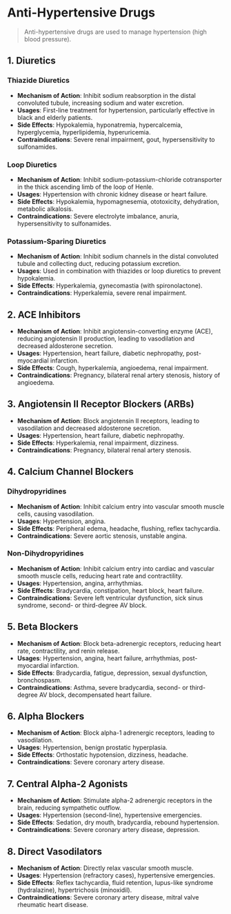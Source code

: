 # Anti-Hypertensive Drugs

> Anti-hypertensive drugs are used to manage hypertension (high blood pressure).

## 1. Diuretics

### Thiazide Diuretics

- **Mechanism of Action**: Inhibit sodium reabsorption in the distal convoluted tubule, increasing sodium and water excretion.
- **Usages**: First-line treatment for hypertension, particularly effective in black and elderly patients.
- **Side Effects**: Hypokalemia, hyponatremia, hypercalcemia, hyperglycemia, hyperlipidemia, hyperuricemia.
- **Contraindications**: Severe renal impairment, gout, hypersensitivity to sulfonamides.

### Loop Diuretics

- **Mechanism of Action**: Inhibit sodium-potassium-chloride cotransporter in the thick ascending limb of the loop of Henle.
- **Usages**: Hypertension with chronic kidney disease or heart failure.
- **Side Effects**: Hypokalemia, hypomagnesemia, ototoxicity, dehydration, metabolic alkalosis.
- **Contraindications**: Severe electrolyte imbalance, anuria, hypersensitivity to sulfonamides.

### Potassium-Sparing Diuretics

- **Mechanism of Action**: Inhibit sodium channels in the distal convoluted tubule and collecting duct, reducing potassium excretion.
- **Usages**: Used in combination with thiazides or loop diuretics to prevent hypokalemia.
- **Side Effects**: Hyperkalemia, gynecomastia (with spironolactone).
- **Contraindications**: Hyperkalemia, severe renal impairment.

## 2. ACE Inhibitors

- **Mechanism of Action**: Inhibit angiotensin-converting enzyme (ACE), reducing angiotensin II production, leading to vasodilation and decreased aldosterone secretion.
- **Usages**: Hypertension, heart failure, diabetic nephropathy, post-myocardial infarction.
- **Side Effects**: Cough, hyperkalemia, angioedema, renal impairment.
- **Contraindications**: Pregnancy, bilateral renal artery stenosis, history of angioedema.

## 3. Angiotensin II Receptor Blockers (ARBs)

- **Mechanism of Action**: Block angiotensin II receptors, leading to vasodilation and decreased aldosterone secretion.
- **Usages**: Hypertension, heart failure, diabetic nephropathy.
- **Side Effects**: Hyperkalemia, renal impairment, dizziness.
- **Contraindications**: Pregnancy, bilateral renal artery stenosis.

## 4. Calcium Channel Blockers

### Dihydropyridines

- **Mechanism of Action**: Inhibit calcium entry into vascular smooth muscle cells, causing vasodilation.
- **Usages**: Hypertension, angina.
- **Side Effects**: Peripheral edema, headache, flushing, reflex tachycardia.
- **Contraindications**: Severe aortic stenosis, unstable angina.

### Non-Dihydropyridines

- **Mechanism of Action**: Inhibit calcium entry into cardiac and vascular smooth muscle cells, reducing heart rate and contractility.
- **Usages**: Hypertension, angina, arrhythmias.
- **Side Effects**: Bradycardia, constipation, heart block, heart failure.
- **Contraindications**: Severe left ventricular dysfunction, sick sinus syndrome, second- or third-degree AV block.

## 5. Beta Blockers

- **Mechanism of Action**: Block beta-adrenergic receptors, reducing heart rate, contractility, and renin release.
- **Usages**: Hypertension, angina, heart failure, arrhythmias, post-myocardial infarction.
- **Side Effects**: Bradycardia, fatigue, depression, sexual dysfunction, bronchospasm.
- **Contraindications**: Asthma, severe bradycardia, second- or third-degree AV block, decompensated heart failure.

## 6. Alpha Blockers

- **Mechanism of Action**: Block alpha-1 adrenergic receptors, leading to vasodilation.
- **Usages**: Hypertension, benign prostatic hyperplasia.
- **Side Effects**: Orthostatic hypotension, dizziness, headache.
- **Contraindications**: Severe coronary artery disease.

## 7. Central Alpha-2 Agonists

- **Mechanism of Action**: Stimulate alpha-2 adrenergic receptors in the brain, reducing sympathetic outflow.
- **Usages**: Hypertension (second-line), hypertensive emergencies.
- **Side Effects**: Sedation, dry mouth, bradycardia, rebound hypertension.
- **Contraindications**: Severe coronary artery disease, depression.

## 8. Direct Vasodilators

- **Mechanism of Action**: Directly relax vascular smooth muscle.
- **Usages**: Hypertension (refractory cases), hypertensive emergencies.
- **Side Effects**: Reflex tachycardia, fluid retention, lupus-like syndrome (hydralazine), hypertrichosis (minoxidil).
- **Contraindications**: Severe coronary artery disease, mitral valve rheumatic heart disease.
